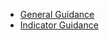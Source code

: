 * [General Guidance](index.md)
* [Indicator Guidance](responding.md)
<!--* [Section 3: Specific question types](questions.md)-->
